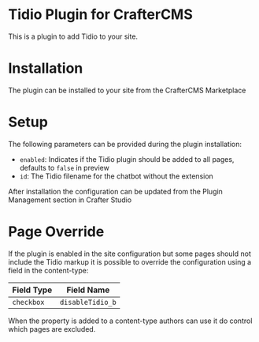 # Tidio Plugin for CrafterCMS

This is a plugin to add Tidio to your site.

# Installation

The plugin can be installed to your site from the CrafterCMS Marketplace

# Setup

The following parameters can be provided during the plugin installation:

- `enabled`: Indicates if the Tidio plugin should be added to all pages, defaults to `false` in preview
- `id`: The Tidio filename for the chatbot without the extension

After installation the configuration can be updated from the Plugin Management section in Crafter Studio

# Page Override

If the plugin is enabled in the site configuration but some pages should not include the Tidio markup it is possible
to override the configuration using a field in the content-type:

| Field Type |  Field Name        |
|------------|--------------------|
| `checkbox` | `disableTidio_b` |

When the property is added to a content-type authors can use it do control which pages are excluded.
